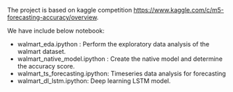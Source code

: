The project is based on kaggle competition https://www.kaggle.com/c/m5-forecasting-accuracy/overview.

We have include below notebook:
- walmart_eda.ipython : Perform the exploratory data analysis of the walmart dataset.
- walmart_native_model.ipython : Create the native model and determine the accuracy score.
- walmart_ts_forecasting.ipython: Timeseries data analysis for forecasting
- walmart_dl_lstm.ipython: Deep learning LSTM model.  

